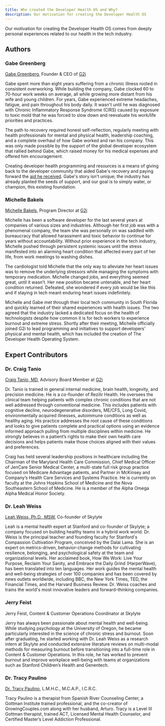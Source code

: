 ```yaml
---
title: Who created the Developer Health OS and Why?
description: Our motivation for creating the Developer Health OS
---
```


Our motivation for creating the Developer Health OS comes from deeply personal experiences related to our health in the tech industry.

## Authors
### Gabe Greenberg
[Gabe Greenberg](https://twitter.com/gabe_g2i), Founder & CEO of [G2i](https://www.g2i.co/)   

Gabe spent more than eight years suffering from a chronic illness rooted in consistent overworking. While building the company, Gabe clocked 60 to 70-hour work weeks on average, all while growing more distant from his wife and young children. For years, Gabe experienced extreme headaches, fatigue, and pain throughout his body daily. It wasn't until he was diagnosed with Chronic Inflammatory Response Syndrome (CIRS) caused by exposure to toxic mold that he was forced to slow down and reevaluate his work/life priorities and practices. 

The path to recovery required honest self-reflection, regularly meeting with health professionals for mental and physical health, leadership coaching, and a complete overhaul of how Gabe worked and ran his company. This was only made possible by the support of the 
global developer ecosystem that rallied behind Gabe, which raised money for his medical expenses and offered him encouragement. 

Creating developer health programming and resources is a means of giving back to the developer community that aided Gabe's recovery and paying forward the [aid he received](https://www.gofundme.com/f/help-gabe-get-healthy1). Gabe's story isn't unique; the industry has already planted the seeds of support, and our goal is to simply water, or champion, this existing foundation. 

### Michelle Bakels
[Michelle Bakels](https://twitter.com/MichelleBakels), Program Director at [G2i](https://www.g2i.co/)   

Michelle has been a software developer for the last several years at companies of various sizes and industries. Although her first job was with a phenomenal company, the team she was personally on was saddled with bureaucracy that allowed harassment and toxic behavior to continue for years without accountability. Without prior experience in the tech industry, Michelle pushed through persistent systemic issues until the stress manifested into an alarming heart condition that affected every part of her life, from work meetings to washing dishes. 

The cardiologist told Michelle that the only way to alleviate her heart issues was to remove the underlying stressors while managing the symptoms with temporary medication. Michelle changed jobs, and everything seemed great, until it wasn’t. Her new position became untenable, and her heart condition returned. Defeated, she wondered if every job would be like this and if staying in tech meant enduring heart issues indefinitely. 

Michelle and Gabe met through their local tech community in South Florida and quickly learned of their shared experiences with health issues. The two agreed that the industry lacked a dedicated focus on the health of technologists despite how common it is for tech workers to experience burnout and extreme stress. Shortly after their meeting, Michelle officially joined G2i to lead programming and initiatives to support developers' physical and mental health, which has included the creation of The Developer Health Operating System. 

## Expert Contributors
### Dr. Craig Tanio
[Craig Tanio, MD](https://craigtanio.com/), Advisory Board Member at [G2i](https://www.g2i.co/)   

Dr. Tanio is trained in general internal medicine, brain health, longevity, and precision medicine. He is a co-founder of Rezilir Health. He oversees the clinical team helping patients with complex chronic conditions that are not well addressed through conventional medicine. This includes patients with cognitive decline, neurodegenerative disorders, ME/CFS, Long Covid, environmentally acquired illnesses, autoimmune conditions as well as healthy aging. His practice addresses the root cause of these conditions and looks to give patients complete and practical options using an evidence informed approach pulling from multiple disciplines within medicine. He strongly believes in a patient’s rights to make their own health care decisions and helps patients make those choices aligned with their values and preferences.

Craig has held several leadership positions in healthcare including the Chairman of the Maryland Health Care Commission, Chief Medical Officer of JenCare Senior Medical Center, a multi-state full risk group practice focused on Medicare Advantage patients, and Partner in McKinsey and Company’s Health Care Services and Systems Practice. He is currently on faculty at the Johns Hopkins School of Medicine and the Nova Southeastern School of Medicine. He is a member of the Alpha Omega Alpha Medical Honor Society.

### Dr. Leah Weiss
[Leah Weiss, Ph.D., MSW](http://www.leahweissphd.com/), Co-founder of Skylyte  

Leah is a mental health expert at Stanford and co-founder of Skylyte; a company focused on building healthy teams in a hybrid work world. Dr. Weiss is the principal teacher and founding faculty for Stanford's Compassion Cultivation Program, conceived by the Dalai Lama. She is an expert on metrics-driven, behavior-change methods for cultivating resilience, belonging, and psychological safety at the team and organizational levels. Her acclaimed book, How We Work: Live Your Purpose, Reclaim Your Sanity, and Embrace the Daily Grind (HarperWave), has been translated into ten languages. Her work guides the mental health and well-being strategies of over 100 companies and has been covered by news outlets worldwide, including BBC, the New York Times, TED, the Financial Times, and the Harvard Business Review. Dr. Weiss coaches and trains the world's most innovative leaders and forward-thinking companies.

### Jerry Feist
Jerry Feist, Content & Customer Operations Coordinator at Skylyte   

Jerry has always been passionate about mental health and well-being. While studying psychology at the University of Oregon, he became particularly interested in the science of chronic stress and burnout. Soon after graduating, he started working with Dr. Leah Weiss as a research intern at Skylyte and conducted extensive literature reviews on multi-modal methods for measuring burnout before transitioning into a full-time role in Content & Customer Operations. In this role, he has worked to prevent burnout and improve workplace well-being with teams at organizations such as Stanford Children’s Health and Genentech. 

### Dr. Tracy Paulino
[Dr. Tracy Paulino](https://www.spanishrivercounseling.com/tracy-paulino), L.M.H.C., M.C.A.P., I.C.R.C. 
 
Tracy Paulino is a therapist from Spanish River Counseling Center, a Gottman Institute trained professional, and the co-creator of GrowingCouples.com along with her husband, Arturo. Tracy is a Level III Gottman therapist, trained ACT, Licensed Mental Health Counselor, and Certified Master’s Level Addiction Professional.